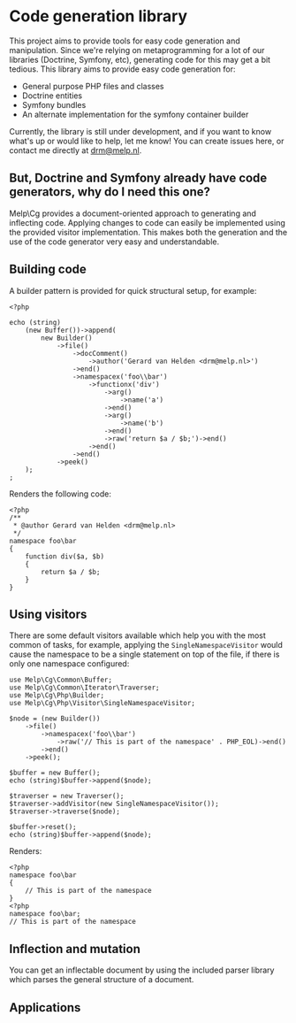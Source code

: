 # Code generation library #

This project aims to provide tools for easy code generation and manipulation. Since we're relying on metaprogramming
for a lot of our libraries (Doctrine, Symfony, etc), generating code for this may get a bit tedious. This library aims
to provide easy code generation for:

 * General purpose PHP files and classes
 * Doctrine entities
 * Symfony bundles
 * An alternate implementation for the symfony container builder

Currently, the library is still under development, and if you want to know what's up or would like to help, let me know! You can create issues here, or contact me directly at drm@melp.nl.

## But, Doctrine and Symfony already have code generators, why do I need this one? ##

Melp\Cg provides a document-oriented approach to generating and inflecting code. Applying changes to code can easily
be implemented using the provided visitor implementation. This makes both the generation and the use of the
code generator very easy and understandable.

## Building code ##

A builder pattern is provided for quick structural setup, for example:

````
<?php

echo (string)
    (new Buffer())->append(
        new Builder()
            ->file()
                ->docComment()
                    ->author('Gerard van Helden <drm@melp.nl>')
                ->end()
                ->namespacex('foo\\bar')
                    ->functionx('div')
                        ->arg()
                            ->name('a')
                        ->end()
                        ->arg()
                            ->name('b')
                        ->end()
                        ->raw('return $a / $b;')->end()
                    ->end()
                ->end()
            ->peek()
    );
;
````

Renders the following code:

````
<?php
/**
 * @author Gerard van Helden <drm@melp.nl>
 */
namespace foo\bar
{
    function div($a, $b)
    {
        return $a / $b;
    }
}
````

## Using visitors ##

There are some default visitors available which help you with the most common of tasks, for example, applying the
`SingleNamespaceVisitor` would cause the namespace to be a single statement on top of the file, if there is only
one namespace configured:

````
use Melp\Cg\Common\Buffer;
use Melp\Cg\Common\Iterator\Traverser;
use Melp\Cg\Php\Builder;
use Melp\Cg\Php\Visitor\SingleNamespaceVisitor;

$node = (new Builder())
    ->file()
        ->namespacex('foo\\bar')
            ->raw('// This is part of the namespace' . PHP_EOL)->end()
        ->end()
    ->peek();

$buffer = new Buffer();
echo (string)$buffer->append($node);

$traverser = new Traverser();
$traverser->addVisitor(new SingleNamespaceVisitor());
$traverser->traverse($node);

$buffer->reset();
echo (string)$buffer->append($node);
````
Renders:
````
<?php
namespace foo\bar
{
    // This is part of the namespace
}
<?php
namespace foo\bar;
// This is part of the namespace
````

## Inflection and mutation ##

You can get an inflectable document by using the included parser library which parses the general structure of a
document.


## Applications ##

